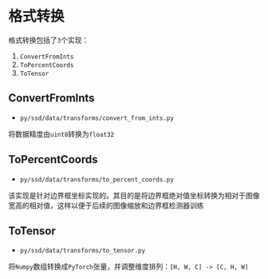 
# 格式转换

格式转换包括了`3`个实现：

1. `ConvertFromInts`
2. `ToPercentCoords`
3. `ToTensor`

## ConvertFromInts

* `py/ssd/data/transforms/convert_from_ints.py`

将数据精度由`uint8`转换为`float32`

## ToPercentCoords

* `py/ssd/data/transforms/to_percent_coords.py`

该实现是针对边界框坐标实现的。其目的是将边界框绝对值坐标转换为相对于图像宽高的相对值，这样以便于后续的图像缩放和边界框检测器训练

## ToTensor

* `py/ssd/data/transforms/to_tensor.py`

将`Numpy`数组转换成`PyTorch`张量，并调整维度排列：`[H, W, C] -> [C, H, W]`